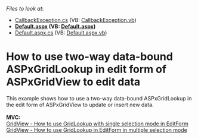 <!-- default file list -->
*Files to look at*:

* [CallbackException.cs](./CS/WebSite/App_Code/CallbackException.cs) (VB: [CallbackException.vb](./VB/WebSite/App_Code/CallbackException.vb))
* **[Default.aspx](./CS/WebSite/Default.aspx) (VB: [Default.aspx](./VB/WebSite/Default.aspx))**
* [Default.aspx.cs](./CS/WebSite/Default.aspx.cs) (VB: [Default.aspx.vb](./VB/WebSite/Default.aspx.vb))
<!-- default file list end -->
# How to use two-way data-bound ASPxGridLookup in edit form of ASPxGridView to edit data


<p>This example shows how to use a two-way data-bound ASPxGridLookup in the edit form of ASPxGridView to update or insert new data.<br><br><strong>MVC:</strong><br><a href="https://www.devexpress.com/Support/Center/p/T328413">GridView - How to use GridLookup with single selection mode in EditForm </a><br><a href="https://www.devexpress.com/Support/Center/p/T328613">GridView - How to use GridLookup in EditForm in multiple selection mode</a></p>

<br/>



